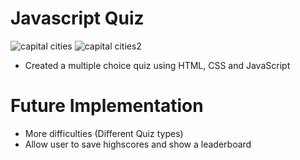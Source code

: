 # Javascript Quiz

![capital cities](https://github.com/user-attachments/assets/cd941964-0250-4915-9e11-b88b4a61206c)
![capital cities2](https://github.com/user-attachments/assets/57c94575-bea5-45ed-bf47-d5d7bdb45aaf)

- Created a multiple choice quiz using HTML, CSS and JavaScript

# Future Implementation

- More difficulties (Different Quiz types)
- Allow user to save highscores and show a leaderboard
